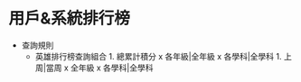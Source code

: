 # 用戶&系統排行榜

- 查詢規則
  - 英雄排行榜查詢組合
        1. 總累計積分 x 各年級|全年級 x 各學科|全學科
        1. 上周|當周 x 全年級 x 各學科|全學科
